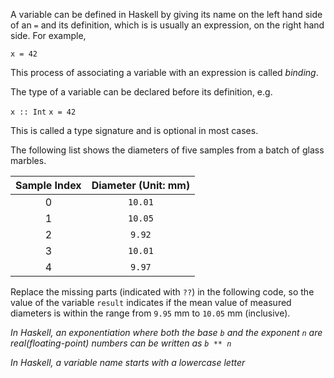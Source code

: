 A variable can be defined in Haskell by giving its name on the left hand side of an `=` and its definition, which is is usually an expression, on the right hand side. For example,

`x = 42`

This process of associating a variable with an expression is called _binding_.

The type of a variable can be declared before its definition, e.g.

`x :: Int`
`x = 42`

This is called a type signature and is optional in most cases.

The following list shows the diameters of five samples from a batch of glass marbles.

| Sample Index | Diameter (Unit: mm) |
| :----------: | :-----------------: |
|      0       |       `10.01`       |
|      1       |       `10.05`       |
|      2       |       `9.92`        |
|      3       |       `10.01`       |
|      4       |       `9.97`        |

Replace the missing parts (indicated with `??`) in the following code, so the value of the variable `result` indicates if the mean value of measured diameters is within the range from `9.95` mm to `10.05` mm (inclusive).

_In Haskell, an exponentiation where both the base `b` and the exponent `n` are real(floating-point) numbers can be written as `b ** n`_

_In Haskell, a variable name starts with a lowercase letter_
